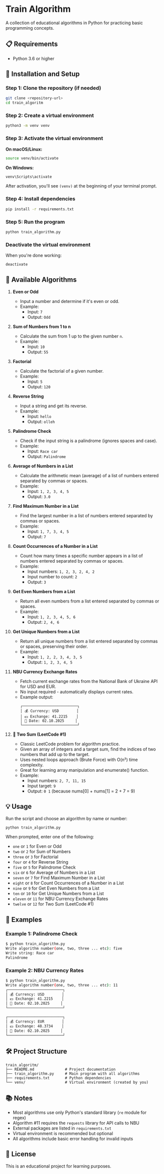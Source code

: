 # Train Algorithm

A collection of educational algorithms in Python for practicing basic programming concepts.

## 📋 Requirements

- Python 3.6 or higher

## 🚀 Installation and Setup

### Step 1: Clone the repository (if needed)

```bash
git clone <repository-url>
cd train_algoritm
```

### Step 2: Create a virtual environment

```bash
python3 -m venv venv
```

### Step 3: Activate the virtual environment

**On macOS/Linux:**

```bash
source venv/bin/activate
```

**On Windows:**

```bash
venv\Scripts\activate
```

After activation, you'll see `(venv)` at the beginning of your terminal prompt.

### Step 4: Install dependencies

```bash
pip install -r requirements.txt
```

### Step 5: Run the program

```bash
python train_algorithm.py
```

### Deactivate the virtual environment

When you're done working:

```bash
deactivate
```

## 📝 Available Algorithms

1. **Even or Odd**

   - Input a number and determine if it's even or odd.
   - Example:
     - Input: `7`
     - Output: `Odd`

2. **Sum of Numbers from 1 to n**

   - Calculate the sum from 1 up to the given number `n`.
   - Example:
     - Input: `10`
     - Output: `55`

3. **Factorial**

   - Calculate the factorial of a given number.
   - Example:
     - Input: `5`
     - Output: `120`

4. **Reverse String**

   - Input a string and get its reverse.
   - Example:
     - Input: `hello`
     - Output: `olleh`

5. **Palindrome Check**

   - Check if the input string is a palindrome (ignores spaces and case).
   - Example:
     - Input: `Race car`
     - Output: `Palindrome`

6. **Average of Numbers in a List**

   - Calculate the arithmetic mean (average) of a list of numbers entered separated by commas or spaces.
   - Example:
     - Input: `1, 2, 3, 4, 5`
     - Output: `3.0`

7. **Find Maximum Number in a List**

   - Find the largest number in a list of numbers entered separated by commas or spaces.
   - Example:
     - Input: `1, 7, 3, 4, 5`
     - Output: `7`

8. **Count Occurrences of a Number in a List**

   - Count how many times a specific number appears in a list of numbers entered separated by commas or spaces.
   - Example:
     - Input numbers: `1, 2, 3, 2, 4, 2`
     - Input number to count: `2`
     - Output: `3`

9. **Get Even Numbers from a List**

   - Return all even numbers from a list entered separated by commas or spaces.
   - Example:
     - Input: `1, 2, 3, 4, 5, 6`
     - Output: `2, 4, 6`

10. **Get Unique Numbers from a List**

    - Return all unique numbers from a list entered separated by commas or spaces, preserving their order.
    - Example:
      - Input: `1, 2, 2, 3, 4, 3, 5`
      - Output: `1, 2, 3, 4, 5`

11. **NBU Currency Exchange Rates**

    - Fetch current exchange rates from the National Bank of Ukraine API for USD and EUR.
    - No input required - automatically displays current rates.
    - Example output:
      ```
      ┌─────────────────────────┐
      │ 💰 Currency: USD        │
      │ 💵 Exchange: 41.2215    │
      │ 📅 Date: 02.10.2025     │
      └─────────────────────────┘
      ```

12. **🎯 Two Sum (LeetCode #1)**

    - Classic LeetCode problem for algorithm practice.
    - Given an array of integers and a target sum, find the indices of two numbers that add up to the target.
    - Uses nested loops approach (Brute Force) with O(n²) time complexity.
    - Great for learning array manipulation and enumerate() function.
    - Example:
      - Input numbers: `2, 7, 11, 15`
      - Input target: `9`
      - Output: `0 1` (because nums[0] + nums[1] = 2 + 7 = 9)

## 💡 Usage

Run the script and choose an algorithm by name or number:

```bash
python train_algorithm.py
```

When prompted, enter one of the following:

- `one` or `1` for Even or Odd
- `two` or `2` for Sum of Numbers
- `three` or `3` for Factorial
- `four` or `4` for Reverse String
- `five` or `5` for Palindrome Check
- `six` or `6` for Average of Numbers in a List
- `seven` or `7` for Find Maximum Number in a List
- `eight` or `8` for Count Occurrences of a Number in a List
- `nine` or `9` for Get Even Numbers from a List
- `ten` or `10` for Get Unique Numbers from a List
- `eleven` or `11` for NBU Currency Exchange Rates
- `twelve` or `12` for Two Sum (LeetCode #1)

## 📖 Examples

### Example 1: Palindrome Check

```bash
$ python train_algorithm.py
Write algorithm number(one, two, three ... etc): five
Write string: Race car
Palindrome
```

### Example 2: NBU Currency Rates

```bash
$ python train_algorithm.py
Write algorithm number(one, two, three ... etc): 11
┌─────────────────────────┐
│ 💰 Currency: USD        │
│ 💵 Exchange: 41.2215    │
│ 📅 Date: 02.10.2025     │
└─────────────────────────┘

┌─────────────────────────┐
│ 💰 Currency: EUR        │
│ 💵 Exchange: 48.3734    │
│ 📅 Date: 02.10.2025     │
└─────────────────────────┘
```

## 🛠️ Project Structure

```
train_algoritm/
├── README.md              # Project documentation
├── train_algorithm.py     # Main program with all algorithms
├── requirements.txt       # Python dependencies
└── venv/                  # Virtual environment (created by you)
```

## 📚 Notes

- Most algorithms use only Python's standard library (`re` module for regex)
- Algorithm #11 requires the `requests` library for API calls to NBU
- External packages are listed in `requirements.txt`
- Virtual environment is recommended but optional
- All algorithms include basic error handling for invalid inputs

## 📄 License

This is an educational project for learning purposes.
